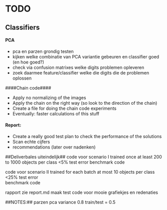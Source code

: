# TODO #

## Classifiers ##

#### PCA ####
- pca en parzen grondig testen
- kijken welke combinatie van PCA variantie gebeuren en classifier goed (en hoe goed?)
- check via confusion matrixes welke digits problemen opleveren
- zoek daarmee feature/classifier welke die digits die de problemen oplossen

####Chain code####
- Apply no normalizing of the images
- Apply the chain on the right way (so look to the direction of the chain)
- Create a file for doing the chain code experiments
- Eventually: faster calculations of this stuff

#### Report: ####
- Create a really good test plan to check the performance of the solutions
- Scan echte cijfers
- recommendations (later over nadenken)


##Deliverbales uiteindelijk##
  code voor scenario I
    trained once 
    at least 200 to 1000 objects per class
    <5% test error
    benchmark code
    
  code voor scenario II
    trained for each batch
    at most 10 objects per class
    <25% test error  
    benchmark code
    
  rapport
    zie report.md
    maak test code voor mooie grafiekjes en redenaties
    
##NOTES:##
parzen 
pca variance 0.8
train/test = 0.5

  
  
  
  

